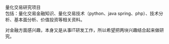 量化交易研究项目  
包括：量化交易金融知识、量化交易技术（python、java spring、php）、技术分析、基本面分析、价值投资等相关资料。  

对金融方面感兴趣，本身又是从事IT研发工作，所以希望把两块兴趣结合起来做研究。  
